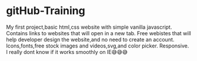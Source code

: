 # gitHub-Training
My first project,basic html,css website with simple vanilla javascript.
Contains links to websites that will open in a new tab.
Free webistes that will help developer design the website,and no need to create an account.
Icons,fonts,free stock images and videos,svg,and color picker.
Responsive.
I really dont know if it works smoothly on IE😅😅😅
